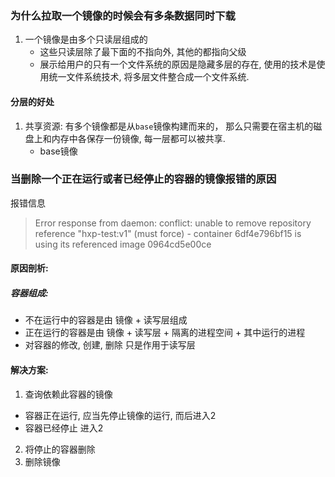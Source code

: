 ### 为什么拉取一个镜像的时候会有多条数据同时下载
1. 一个镜像是由多个只读层组成的
    - 这些只读层除了最下面的不指向外, 其他的都指向父级
    - 展示给用户的只有一个文件系统的原因是隐藏多层的存在, 使用的技术是使用统一文件系统技术, 将多层文件整合成一个文件系统.
#### 分层的好处
1. 共享资源: 有多个镜像都是从` base `镜像构建而来的， 那么只需要在宿主机的磁盘上和内存中各保存一份镜像, 每一层都可以被共享.
    - base镜像
### 当删除一个正在运行或者已经停止的容器的镜像报错的原因
报错信息
> Error response from daemon: conflict: unable to remove repository reference "hxp-test:v1" (must force) - container 6df4e796bf15 is using its referenced image 0964cd5e00ce

#### 原因剖析: 
##### 容器组成: 
- 不在运行中的容器是由 镜像 + 读写层组成
- 正在运行的容器是由   镜像 + 读写层 + 隔离的进程空间 + 其中运行的进程
- 对容器的修改, 创建, 删除 只是作用于读写层
#### 解决方案: 
1. 查询依赖此容器的镜像
- 容器正在运行, 应当先停止镜像的运行, 而后进入2
- 容器已经停止 进入2
2. 将停止的容器删除
3. 删除镜像